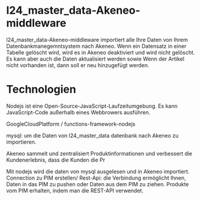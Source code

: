 # l24_master_data-Akeneo-middleware

l24_master_data-Akeneo-middleware importiert alle Ihre Daten von Ihrem Datenbankmanegemntsystem nach Akeneo. Wenn ein Datensatz in einer Tabelle gelöscht wird, wird es in Akeneo deaktiviert und wird nicht gelöscht. Es kann aber auch die Daten aktualisiert werden sowie Wenn der Artikel nicht vorhanden ist, dann soll er neu hinzugefügt werden.
    
# Technologien
Nodejs ist eine Open-Source-JavaScript-Laufzeitumgebung. Es kann JavaScript-Code außerhalb eines Webbrowers ausführen.

GoogleCloudPlatform / functions-framework-nodejs 

mysql: um die Daten von l24_master_data datenbank nach Akeneo zu importieren.

Akeneo sammelt und zentralisiert Produktinformationen und verbessert die Kundenerlebnis, dass die Kunden die Pr
    
    
Mit nodejs wird die daten von mysql ausgelesen und in Akeneo importiert.
Connection zu PIM erstellen/ Rest-Api:
die Verbindung ermöglicht Ihnen, Daten in das PIM zu pushen oder Daten aus dem PIM zu ziehen. 
Produkte vom PIM erhalten, indem man die REST-API verwendet.